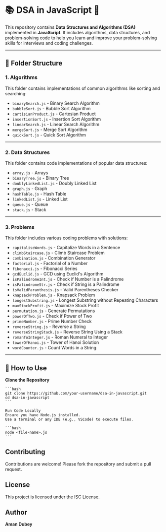 # 📚 DSA in JavaScript 🚀

This repository contains **Data Structures and Algorithms (DSA)** implemented in **JavaScript**. It includes algorithms, data structures, and problem-solving code to help you learn and improve your problem-solving skills for interviews and coding challenges.

---

## 📂 Folder Structure

### 1. **Algorithms**

This folder contains implementations of common algorithms like sorting and searching:

-   `binarySearch.js` - Binary Search Algorithm
-   `bubbleSort.js` - Bubble Sort Algorithm
-   `cartisianProduct.js` - Cartesian Product
-   `insertionSort.js` - Insertion Sort Algorithm
-   `linearSearch.js` - Linear Search Algorithm
-   `mergeSort.js` - Merge Sort Algorithm
-   `quickSort.js` - Quick Sort Algorithm

---

### 2. **Data Structures**

This folder contains code implementations of popular data structures:

-   `array.js` - Arrays
-   `binaryTree.js` - Binary Tree
-   `doublyLinkedList.js` - Doubly Linked List
-   `graph.js` - Graph
-   `hashTable.js` - Hash Table
-   `linkedList.js` - Linked List
-   `queue.js` - Queue
-   `stack.js` - Stack

---

### 3. **Problems**

This folder includes various coding problems with solutions:

-   `capitaliseWords.js` - Capitalize Words in a Sentence
-   `climbStaircase.js` - Climb Staircase Problem
-   `combination.js` - Combination Generator
-   `factorial.js` - Factorial of a Number
-   `fibonacci.js` - Fibonacci Series
-   `gcdEuclid.js` - GCD using Euclid's Algorithm
-   `isPalindromeInt.js` - Check if Number is a Palindrome
-   `isPalindromeStr.js` - Check if String is a Palindrome
-   `isValidParanthesis.js` - Valid Parentheses Checker
-   `knapsackProblem.js` - Knapsack Problem
-   `longestSubstring.js` - Longest Substring without Repeating Characters
-   `maxStockProfit.js` - Maximize Stock Profit
-   `permutation.js` - Generate Permutations
-   `powerOfTwo.js` - Check if Power of Two
-   `primeNumber.js` - Prime Number Check
-   `reverseString.js` - Reverse a String
-   `reverseStringStack.js` - Reverse String Using a Stack
-   `romanToInteger.js` - Roman Numeral to Integer
-   `towerOfHanoi.js` - Tower of Hanoi Solution
-   `wordCounter.js` - Count Words in a String

---

## 📖 How to Use

**Clone the Repository**

    ```bash
    git clone https://github.com/your-username/dsa-in-javascript.git
    cd dsa-in-javascript
    ```

    Run Code Locally
    Ensure you have Node.js installed.
    Use a terminal or any IDE (e.g., VSCode) to execute files.

    ```bash
    node <file-name>.js
    ```

## Contributing

Contributions are welcome! Please fork the repository and submit a pull request.

## License

This project is licensed under the ISC License.

## Author

**Aman Dubey**

